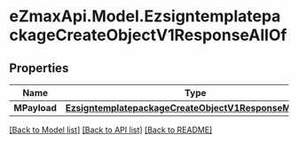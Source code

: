 
# eZmaxApi.Model.EzsigntemplatepackageCreateObjectV1ResponseAllOf

## Properties

Name | Type | Description | Notes
------------ | ------------- | ------------- | -------------
**MPayload** | [**EzsigntemplatepackageCreateObjectV1ResponseMPayload**](EzsigntemplatepackageCreateObjectV1ResponseMPayload.md) |  | 

[[Back to Model list]](../README.md#documentation-for-models)
[[Back to API list]](../README.md#documentation-for-api-endpoints)
[[Back to README]](../README.md)

